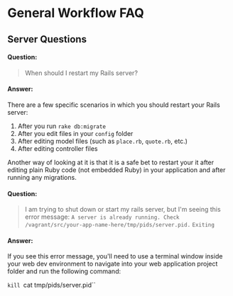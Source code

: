# General Workflow FAQ

## Server Questions

#### Question:
> When should I restart my Rails server?

#### Answer:
There are a few specific scenarios in which you should restart your Rails server:

1. After you run `rake db:migrate`
2. After you edit files in your `config` folder
3. After editing model files (such as `place.rb`, `quote.rb`, etc.)
4. After editing controller files

Another way of looking at it is that it is a safe bet to restart your it after editing plain Ruby code (not embedded Ruby) in your application and after running any migrations.

#### Question:
> I am trying to shut down or start my rails server, but I'm seeing this error message:
> `A server is already running. Check /vagrant/src/your-app-name-here/tmp/pids/server.pid.`
> `Exiting`

#### Answer:
If you see this error message, you'll need to use a terminal window inside your web dev environment to navigate into your web application project folder and run the following command:

`kill `cat tmp/pids/server.pid``